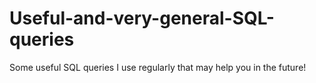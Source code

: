 # Useful-and-very-general-SQL-queries
Some useful SQL queries I use regularly that may help you in the future!
